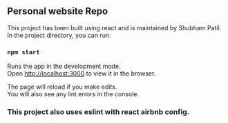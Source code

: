 
## Personal website Repo

This project has been built using react and is maintained by Shubham Patil.
In the project directory, you can run:

### `npm start`

Runs the app in the development mode.<br>
Open [http://localhost:3000](http://localhost:3000) to view it in the browser.

The page will reload if you make edits.<br>
You will also see any lint errors in the console.

### This project also uses eslint with react airbnb config.